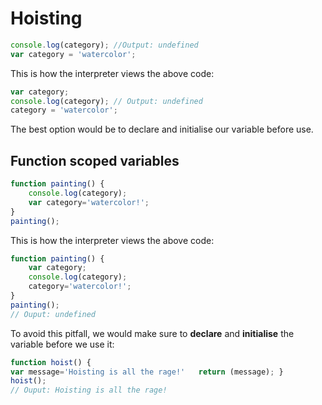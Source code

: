 # Hoisting

```javascript
console.log(category); //Output: undefined
var category = 'watercolor';
```

This is how the interpreter views the above code:
```javascript
var category;
console.log(category); // Output: undefined
category = 'watercolor';
```

The best option would be to declare and initialise our variable before use.

## Function scoped variables

```javascript
function painting() {
	console.log(category);
	var category='watercolor!';
}
painting();
```
This is how the interpreter views the above code:
```javascript
function painting() {
	var category;
	console.log(category);
	category='watercolor!';
}
painting();
// Ouput: undefined
```

To avoid this pitfall, we would make sure to **declare** and **initialise** the variable before we use it:

```javascript
function hoist() {
var message='Hoisting is all the rage!'   return (message); }
hoist();
// Ouput: Hoisting is all the rage!
```
<!--stackedit_data:
eyJoaXN0b3J5IjpbLTU5NDU5Mzk4NSwxMDk2NjYwNDksLTE0OD
czNjM0NywyODcwMjI4NzEsMTQ3NzE1OTAwNl19
-->